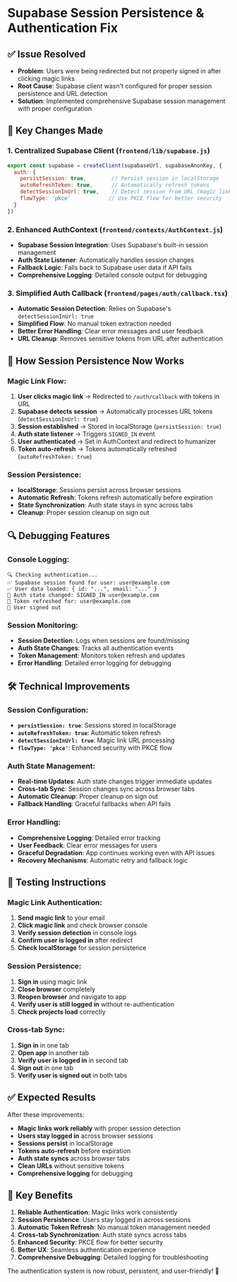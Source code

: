 # Supabase Session Persistence & Authentication Fix

## ✅ **Issue Resolved**
- **Problem**: Users were being redirected but not properly signed in after clicking magic links
- **Root Cause**: Supabase client wasn't configured for proper session persistence and URL detection
- **Solution**: Implemented comprehensive Supabase session management with proper configuration

## 🔧 **Key Changes Made**

### **1. Centralized Supabase Client (`frontend/lib/supabase.js`)**
```javascript
export const supabase = createClient(supabaseUrl, supabaseAnonKey, {
  auth: {
    persistSession: true,        // Persist session in localStorage
    autoRefreshToken: true,      // Automatically refresh tokens
    detectSessionInUrl: true,    // Detect session from URL (magic links)
    flowType: 'pkce'            // Use PKCE flow for better security
  }
})
```

### **2. Enhanced AuthContext (`frontend/contexts/AuthContext.js`)**
- **Supabase Session Integration**: Uses Supabase's built-in session management
- **Auth State Listener**: Automatically handles session changes
- **Fallback Logic**: Falls back to Supabase user data if API fails
- **Comprehensive Logging**: Detailed console output for debugging

### **3. Simplified Auth Callback (`frontend/pages/auth/callback.tsx`)**
- **Automatic Session Detection**: Relies on Supabase's `detectSessionInUrl: true`
- **Simplified Flow**: No manual token extraction needed
- **Better Error Handling**: Clear error messages and user feedback
- **URL Cleanup**: Removes sensitive tokens from URL after authentication

## 🚀 **How Session Persistence Now Works**

### **Magic Link Flow:**
1. **User clicks magic link** → Redirected to `/auth/callback` with tokens in URL
2. **Supabase detects session** → Automatically processes URL tokens (`detectSessionInUrl: true`)
3. **Session established** → Stored in localStorage (`persistSession: true`)
4. **Auth state listener** → Triggers `SIGNED_IN` event
5. **User authenticated** → Set in AuthContext and redirect to humanizer
6. **Token auto-refresh** → Tokens automatically refreshed (`autoRefreshToken: true`)

### **Session Persistence:**
- **localStorage**: Sessions persist across browser sessions
- **Automatic Refresh**: Tokens refresh automatically before expiration
- **State Synchronization**: Auth state stays in sync across tabs
- **Cleanup**: Proper session cleanup on sign out

## 🔍 **Debugging Features**

### **Console Logging:**
```
🔍 Checking authentication...
✅ Supabase session found for user: user@example.com
✅ User data loaded: { id: "...", email: "..." }
🔄 Auth state changed: SIGNED_IN user@example.com
🔄 Token refreshed for: user@example.com
🚪 User signed out
```

### **Session Monitoring:**
- **Session Detection**: Logs when sessions are found/missing
- **Auth State Changes**: Tracks all authentication events
- **Token Management**: Monitors token refresh and updates
- **Error Handling**: Detailed error logging for debugging

## 🛠️ **Technical Improvements**

### **Session Configuration:**
- **`persistSession: true`**: Sessions stored in localStorage
- **`autoRefreshToken: true`**: Automatic token refresh
- **`detectSessionInUrl: true`**: Magic link URL processing
- **`flowType: 'pkce'`**: Enhanced security with PKCE flow

### **Auth State Management:**
- **Real-time Updates**: Auth state changes trigger immediate updates
- **Cross-tab Sync**: Session changes sync across browser tabs
- **Automatic Cleanup**: Proper cleanup on sign out
- **Fallback Handling**: Graceful fallbacks when API fails

### **Error Handling:**
- **Comprehensive Logging**: Detailed error tracking
- **User Feedback**: Clear error messages for users
- **Graceful Degradation**: App continues working even with API issues
- **Recovery Mechanisms**: Automatic retry and fallback logic

## 🧪 **Testing Instructions**

### **Magic Link Authentication:**
1. **Send magic link** to your email
2. **Click magic link** and check browser console
3. **Verify session detection** in console logs
4. **Confirm user is logged in** after redirect
5. **Check localStorage** for session persistence

### **Session Persistence:**
1. **Sign in** using magic link
2. **Close browser** completely
3. **Reopen browser** and navigate to app
4. **Verify user is still logged in** without re-authentication
5. **Check projects load** correctly

### **Cross-tab Sync:**
1. **Sign in** in one tab
2. **Open app** in another tab
3. **Verify user is logged in** in second tab
4. **Sign out** in one tab
5. **Verify user is signed out** in both tabs

## ✅ **Expected Results**

After these improvements:
- **Magic links work reliably** with proper session detection
- **Users stay logged in** across browser sessions
- **Sessions persist** in localStorage
- **Tokens auto-refresh** before expiration
- **Auth state syncs** across browser tabs
- **Clean URLs** without sensitive tokens
- **Comprehensive logging** for debugging

## 🎯 **Key Benefits**

1. **Reliable Authentication**: Magic links work consistently
2. **Session Persistence**: Users stay logged in across sessions
3. **Automatic Token Refresh**: No manual token management needed
4. **Cross-tab Synchronization**: Auth state syncs across tabs
5. **Enhanced Security**: PKCE flow for better security
6. **Better UX**: Seamless authentication experience
7. **Comprehensive Debugging**: Detailed logging for troubleshooting

The authentication system is now robust, persistent, and user-friendly! 🎉
